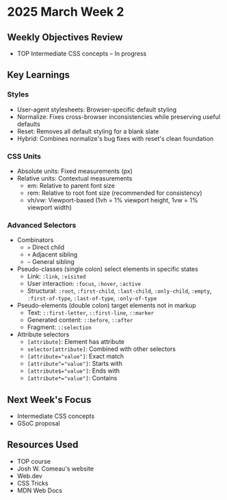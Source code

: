 # 2025 March Week 2

## Weekly Objectives Review
- TOP Intermediate CSS concepts – In progress

## Key Learnings
### Styles
- User-agent stylesheets: Browser-specific default styling
- Normalize: Fixes cross-browser inconsistencies while preserving useful defaults
- Reset: Removes all default styling for a blank slate
- Hybrid: Combines normalize's bug fixes with reset's clean foundation

### CSS Units
- Absolute units: Fixed measurements (px)
- Relative units: Contextual measurements
  - em: Relative to parent font size
  - rem: Relative to root font size (recommended for consistency)
  - vh/vw: Viewport-based (1vh = 1% viewport height, 1vw = 1% viewport width)

### Advanced Selectors
- Combinators
  - `>` Direct child
  - `+` Adjacent sibling
  - `~` General sibling
- Pseudo-classes (single colon) select elements in specific states
  - Link: `:link`, `:visited`
  - User interaction: `:focus`, `:hover`, `:active`
  - Structural: `:root`, `:first-child`, `:last-child`, `:only-child`, `:empty`, `:first-of-type`, `:last-of-type`, `:only-of-type`
- Pseudo-elements (double colon) target elements not in markup
  - Text: `::first-letter`, `::first-line`, `::marker`
  - Generated content: `::before`, `::after`
  - Fragment: `::selection`
- Attribute selectors
  - `[attribute]`: Element has attribute
  - `selector[attribute]`: Combined with other selectors
  - `[attribute="value"]`: Exact match
  - `[attribute^="value"]`: Starts with
  - `[attribute$="value"]`: Ends with
  - `[attribute*="value"]`: Contains

## Next Week's Focus
- Intermediate CSS concepts
- GSoC proposal

## Resources Used
- TOP course
- Josh W. Comeau's website
- Web.dev
- CSS Tricks
- MDN Web Docs